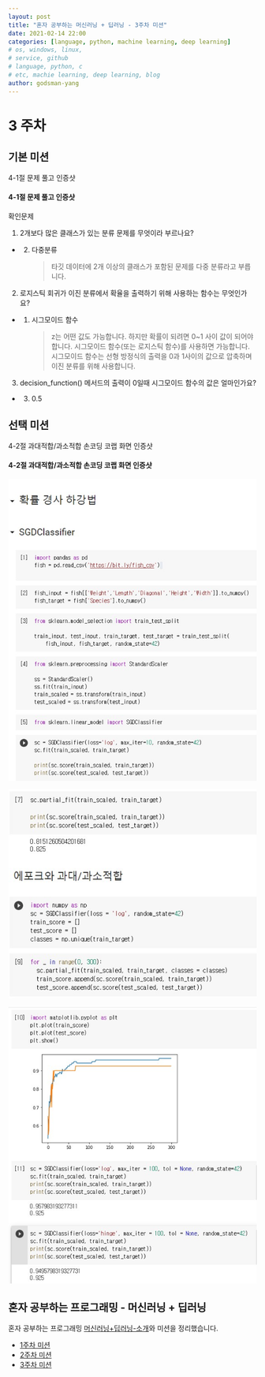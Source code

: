 ```yaml
---
layout: post
title: "혼자 공부하는 머신러닝 + 딥러닝 - 3주차 미션"
date: 2021-02-14 22:00
categories: [language, python, machine learning, deep learning]
# os, windows, linux,
# service, github
# language, python, c
# etc, machie learning, deep learning, blog
author: godsman-yang
---
```


# 3 주차

## 기본 미션

4-1절 문제 풀고 인증샷

#### 4-1절 문제 풀고 인증샷

확인문제

1. 2개보다 많은 클래스가 있는 분류 문제를 무엇이라 부르나요?

- 2. 다중분류
     > 타깃 데이터에 2개 이상의 클래스가 포함된 문제를 다중 분류라고 부릅니다.

2. 로지스틱 회귀가 이진 분류에서 확율을 출력하기 위해 사용하는 함수는 무엇인가요?

- 1. 시그모이드 함수
     > z는 어떤 값도 가능합니다. 하지만 확률이 되려면 0~1 사이 값이 되어야 합니다. 시그모이드 함수(또는 로지스틱 함수)를 사용하면 가능합니다.
     > 시그모이드 함수는 선형 방정식의 출력을 0과 1사이의 값으로 압축하며 이진 분류를 위해 사용합니다.

3. decision_function() 메서드의 출력이 0일때 시그모이드 함수의 값은 얼마인가요?

- 3. 0.5

## 선택 미션

4-2절 과대적합/과소적합 손코딩 코랩 화면 인증샷

#### 4-2절 과대적합/과소적합 손코딩 코랩 화면 인증샷

![4.2절 과대적합/과소적합](./assets/images/hongong-ml-week3-1.jpg)

![4.2절 과대적합/과소적합](./assets/images/hongong-ml-week3-2.jpg)

![4.2절 과대적합/과소적합](./assets/images/hongong-ml-week3-3.jpg)

## 혼자 공부하는 프로그래밍 - 머신러닝 + 딥러닝

혼자 공부하는 프로그래밍 [머신러닝+딥러닝-소개](https://godsman-yang.github.io/hongong-ml)와 미션을 정리했습니다.

- [1주차 미션](https://godsman-yang.github.io/hongong-ml-week1)
- [2주차 미션](https://godsman-yang.github.io/hongong-ml-week2)
- [3주차 미션](https://godsman-yang.github.io/hongong-ml-week3)
